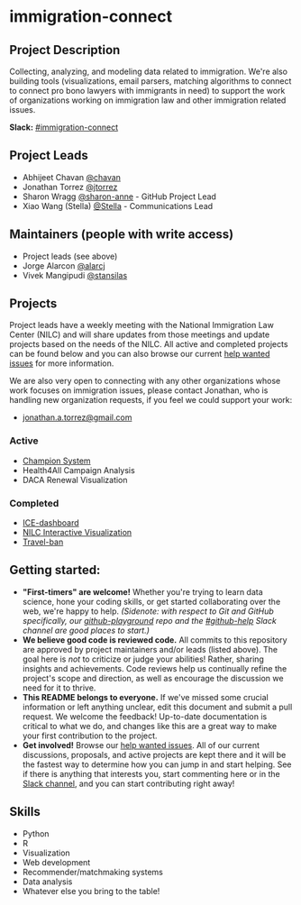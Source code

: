 # immigration-connect

## Project Description

Collecting, analyzing, and modeling data related to immigration. We're also building tools (visualizations, email parsers, matching algorithms to connect to connect pro bono lawyers with immigrants in need) to support the work of organizations working on immigration law and other immigration related issues.

**Slack:** [#immigration-connect](https://datafordemocracy.slack.com/messages/immigration-connect/)

## Project Leads

* Abhijeet Chavan [@chavan](https://datafordemocracy.slack.com/messages/@chavan/)
* Jonathan Torrez [@jtorrez](https://datafordemocracy.slack.com/messages/@jtorrez/)
* Sharon Wragg [@sharon-anne](https://datafordemocracy.slack.com/messages/D9M456TLJ/) - GitHub Project Lead
* Xiao Wang (Stella) [@Stella](https://datafordemocracy.slack.com/messages/DCMJD269H/) - Communications Lead

## Maintainers (people with write access)

* Project leads (see above)
* Jorge Alarcon [@alarcj](https://datafordemocracy.slack.com/messages/@alarcj/)
* Vivek Mangipudi [@stansilas](https://datafordemocracy.slack.com/messages/@stansilas)


## Projects

Project leads have a weekly meeting with the National Immigration Law Center (NILC) and will share updates from those meetings and update projects based on the needs of the NILC. All active and completed projects can be found below and you can also browse our current [help wanted issues](https://github.com/Data4Democracy/immigration-connect/issues) for more information.

We are also very open to connecting with any other organizations whose work focuses on immigration issues, please contact Jonathan, who is handling new organization requests, if you feel we could support your work:

* jonathan.a.torrez@gmail.com

### Active

* [Champion System](https://github.com/Data4Democracy/immigration-connect/tree/master/champion-system)
* Health4All Campaign Analysis
* DACA Renewal Visualization

### Completed

* [ICE-dashboard](https://github.com/Data4Democracy/immigration-connect/tree/master/ICE-dashboard)
* [NILC Interactive Visualization](https://github.com/Data4Democracy/immigration-connect/tree/master/nilc-visualization-project)
* [Travel-ban](https://github.com/Data4Democracy/immigration-connect/tree/master/travel-ban)

## Getting started:
* **"First-timers" are welcome!** Whether you're trying to learn data science, hone your coding skills, or get started collaborating over the web, we're happy to help. *(Sidenote: with respect to Git and GitHub specifically, our [github-playground](https://github.com/Data4Democracy/github-playground) repo and the [#github-help](https://datafordemocracy.slack.com/messages/github-help/) Slack channel are good places to start.)*
* **We believe good code is reviewed code.** All commits to this repository are approved by project maintainers and/or leads (listed above). The goal here is *not* to criticize or judge your abilities! Rather, sharing insights and achievements. Code reviews help us continually refine the project's scope and direction, as well as encourage the discussion we need for it to thrive.
* **This README belongs to everyone.** If we've missed some crucial information or left anything unclear, edit this document and submit a pull request. We welcome the feedback! Up-to-date documentation is critical to what we do, and changes like this are a great way to make your first contribution to the project.
* **Get involved!** Browse our [help wanted issues](https://github.com/Data4Democracy/immigration-connect/issues). All of our current discussions, proposals, and active projects are kept there and it will be the fastest way to determine how you can jump in and start helping. See if there is anything that interests you, start commenting here or in the [Slack channel](https://datafordemocracy.slack.com/messages/immigration-connect/), and you can start contributing right away!

## Skills

* Python
* R
* Visualization
* Web development
* Recommender/matchmaking systems
* Data analysis
* Whatever else you bring to the table!
